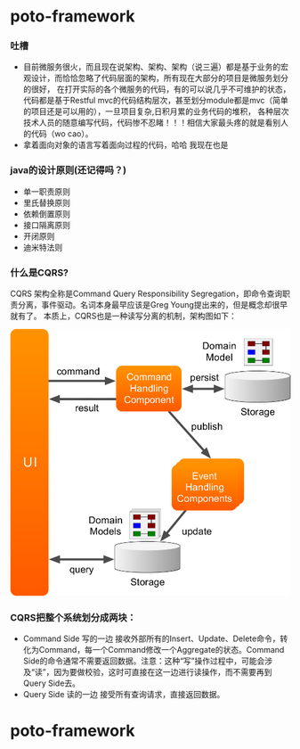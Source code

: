 
# poto-framework

### 吐槽
- 目前微服务很火，而且现在说架构、架构、架构（说三遍）都是基于业务的宏观设计，而恰恰忽略了代码层面的架构，所有现在大部分的项目是微服务划分的很好，
在打开实际的各个微服务的代码，有的可以说几乎不可维护的状态，代码都是基于Restful mvc的代码结构层次，甚至划分module都是mvc（简单的项目还是可以用的），一旦项目复杂,日积月累的业务代码的堆积，
各种层次技术人员的随意编写代码，代码惨不忍睹！！！相信大家最头疼的就是看别人的代码（wo cao）。
- 拿着面向对象的语言写着面向过程的代码，哈哈 我现在也是

### java的设计原则(还记得吗？)
- 单一职责原则
- 里氏替换原则
- 依赖倒置原则
- 接口隔离原则
- 开闭原则
- 迪米特法则

### 什么是CQRS?
CQRS 架构全称是Command Query Responsibility Segregation，即命令查询职责分离，事件驱动。名词本身最早应该是Greg Young提出来的，但是概念却很早就有了。
本质上，CQRS也是一种读写分离的机制，架构图如下：

![](doc/cqrs.png)

### CQRS把整个系统划分成两块：

- Command Side 写的一边
接收外部所有的Insert、Update、Delete命令，转化为Command，每一个Command修改一个Aggregate的状态。Command Side的命令通常不需要返回数据。注意：这种“写”操作过程中，可能会涉及“读”，因为要做校验，这时可直接在这一边进行读操作，而不需要再到Query Side去。
- Query Side 读的一边
接受所有查询请求，直接返回数据。

# poto-framework

